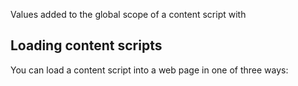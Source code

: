Values added to the global scope of a content script with

## Loading content scripts

You can load a content script into a web page in one of three ways:
